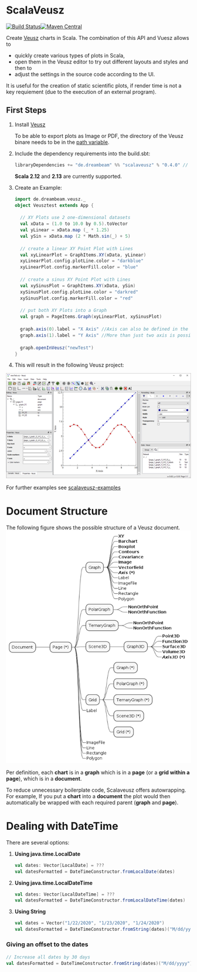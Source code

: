 # ScalaVeusz
[![Build Status](https://travis-ci.org/staeff777/scalaveusz.svg?branch=master)](https://travis-ci.org/staeff777/scalaveusz)[![Maven Central](https://maven-badges.herokuapp.com/maven-central/de.dreambeam/scalaveusz_2.12/badge.svg)](https://maven-badges.herokuapp.com/maven-central/de.dreambeam/scalaveusz_2.12)

Create [Veusz](https://veusz.github.io/) charts in Scala.
The combination of this API and Vuesz allows to 
- quickly create various types of plots in Scala, 
- open them in the Veusz editor to try out different layouts and styles and then to
- adjust the settings in the source code according to the UI.

It is useful for the creation of static scientific plots, if render time is not a key requiement (due to the execution of an external program). 

## First Steps
1. Install [Veusz](https://veusz.github.io/download/)
   
   To be able to export plots as Image or PDF, the directory of the Veusz binare needs to be in the [path variable](https://en.wikipedia.org/wiki/PATH_(variable)). 

2. Include the dependency requirements into the build.sbt:
    ```scala
    libraryDependencies += "de.dreambeam" %% "scalaveusz" % "0.4.0" // version according to Maven Central Badge in the top of this page
    ```
    **Scala 2.12** and **2.13** are currently supported.
    
3. Create an Example:
    
    ```scala
    import de.dreambeam.veusz._
    object Veusztest extends App {
    
      // XY Plots use 2 one-dimensional datasets
      val xData = (1.0 to 10.0 by 0.5).toVector
      val yLinear = xData.map (_ * 1.25)
      val ySin = xData.map (2 * Math.sin(_) + 5)
    
      // create a linear XY Point Plot with Lines
      val xyLinearPlot = GraphItems.XY(xData, yLinear)
      xyLinearPlot.config.plotLine.color = "darkblue"
      xyLinearPlot.config.markerFill.color = "blue"
    
      // create a sinus XY Point Plot with Lines
      val xySinusPlot = GraphItems.XY(xData, ySin)
      xySinusPlot.config.plotLine.color = "darkred"
      xySinusPlot.config.markerFill.color = "red"
    
      // put both XY Plots into a Graph
      val graph = PageItems.Graph(xyLinearPlot, xySinusPlot)
    
      graph.axis(0).label = "X Axis" //Axis can also be defined in the Graph constructor
      graph.axis(1).label = "Y Axis" //More than just two axis is possible
    
      graph.openInVeusz("newTest")
    }
    ```

4. This will result in the following Veusz project:

![Veusz Document](https://raw.githubusercontent.com/staeff777/scalaveusz/master/documentation/example.png)

For further examples see [scalaveusz-examples](https://github.com/staeff777/scalaveusz-examples)

# Document Structure
The following figure shows the possible structure of a Veusz document.
![Excerpt of ScalaVeusz Architecture](documentation/structure.png)

Per definition, each **chart** is in a **graph** which is in a **page** (or a **grid within a page**), which is in a **document**. 

To reduce unnecessary boilerplate code, Scalaveusz offers autowrapping. For example, If you put a **chart** into a **document** the plot would then automatically be wrapped with each required parent (**graph** and **page**). 

# Dealing with DateTime

There are several options:

1. **Using java.time.LocalDate**

    ```scala
    val dates: Vector[LocalDate] = ???
    val datesFormatted = DateTimeConstructor.fromLocalDate(dates)
    ```

2. **Using java.time.LocalDateTime**

    ```scala
    val dates: Vector[LocalDateTime] = ???
    val datesFormatted = DateTimeConstructor.fromLocalDateTime(dates)
    ```

3. **Using String**

    ```scala
    val dates = Vector("1/22/2020", "1/23/2020", "1/24/2020")
    val datesFormatted = DateTimeConstructor.fromString(dates)("M/dd/yyyy")
    ```

### Giving an offset to the dates

```scala
// Increase all dates by 30 days
val datesFormatted = DateTimeConstructor.fromString(dates)("M/dd/yyyy")(Map("dd"->30))
```
